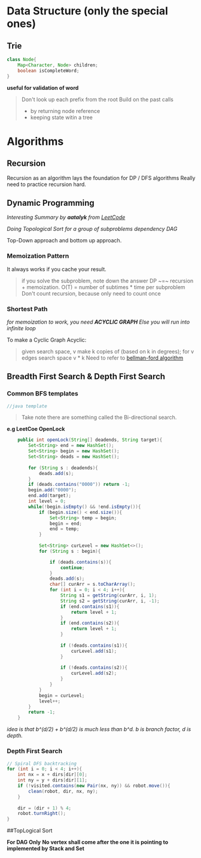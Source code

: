 # Data Structure (only the special ones)

## Trie

``` java
class Node{
    Map<Character, Node> children;
    boolean isCompleteWord;
}
```
**useful for validation of word**
> Don't look up each prefix from the root
> Build on the past calls 
>   + by returning node reference
>   + keeping state witin a tree


# Algorithms

## Recursion
Recursion as an algorithm lays the foundation for DP / DFS algorithms
Really need to practice recursion hard. 

## Dynamic Programming
_Interesting Summary by **aatalyk** from [LeetCode](https://leetcode.com/discuss/general-discussion/458695/dynamic-programming-patterns)_

_Doing Topological Sort for a group of subproblems dependency DAG_

Top-Down approach and bottom up approach. 

### **Memoization Pattern**
It always works if you cache your result. 

> if you solve the subproblem, note down the answer
> DP ~=~ recursion + memoization.
> O(T) = number of subtimes * time per subproblem
> Don't count recursion, because only need to count once

### **Shortest Path**
_for memoization to work, you need **ACYCLIC GRAPH**_
_Else you will run into infinite loop_

To make a Cyclic Graph Acyclic:
> given search space, v
> make k copies of (based on k in degrees);
> for v edges
> search space v * k
> Need to refer to [bellman-ford algorithm](https://www.geeksforgeeks.org/bellman-ford-algorithm-dp-23/)

## Breadth First Search & Depth First Search

### Common BFS templates
```java
//java template

```

> Take note there are something called the Bi-directional search.

**e.g LeetCoe OpenLock**

```java
    public int openLock(String[] deadends, String target){
        Set<String> end = new HashSet();
        Set<String> begin = new HashSet();
        Set<String> deads = new HashSet();
        
        for (String s : deadends){
            deads.add(s);
        }
        if (deads.contains("0000")) return -1;
        begin.add("0000");
        end.add(target);
        int level = 0;
        while(!begin.isEmpty() && !end.isEmpty()){
            if (begin.size() < end.size()){
                Set<String> temp = begin;
                begin = end;
                end = temp;
            }
            
            Set<String> curLevel = new HashSet<>();
            for (String s : begin){

                if (deads.contains(s)){
                    continue;
                }
                deads.add(s);
                char[] curArr = s.toCharArray();
                for (int i = 0; i < 4; i++){
                    String s1 = getString(curArr, i, 1);
                    String s2 = getString(curArr, i, -1);
                    if (end.contains(s1)){
                        return level + 1;
                    }
                    if (end.contains(s2)){
                        return level + 1;
                    }
                    
                    if (!deads.contains(s1)){
                        curLevel.add(s1);
                    }
                    
                    if (!deads.contains(s2)){
                        curLevel.add(s2);
                    }
                }
            }
            begin = curLevel;
            level++;
        }
        return -1;
    }
```

_idea is that b^(d/2) + b^(d/2) is much less than b^d. b is branch factor, d is depth._


### Depth First Search

``` java
// Spiral DFS backtracking
for (int i = 0; i < 4; i++){
    int nx = x + dirs[dir][0];
    int ny = y + dirs[dir][1];
    if (!visited.contains(new Pair(nx, ny)) && robot.move()){
        clean(robot, dir, nx, ny);
    }
    
    dir = (dir + 1) % 4;
    robot.turnRight();
}

```

##TopLogical Sort

**For DAG Only**
**No vertex shall come after the one it is pointing to**
**implemented by Stack and Set**
